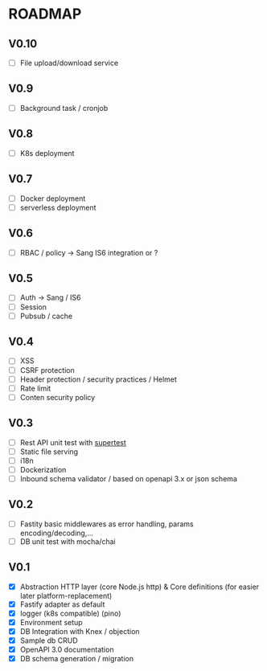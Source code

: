 # ROADMAP

## V0.10

* [ ] File upload/download service

## V0.9

* [ ] Background task / cronjob

## V0.8

* [ ] K8s deployment

## V0.7

* [ ] Docker deployment
* [ ] serverless deployment

## V0.6

* [ ] RBAC / policy -> Sang IS6 integration or ?

## V0.5

* [ ] Auth -> Sang / IS6
* [ ] Session
* [ ] Pubsub / cache

## V0.4

* [ ] XSS
* [ ] CSRF protection
* [ ] Header protection / security practices / Helmet
* [ ] Rate limit
* [ ] Conten security policy

## V0.3

* [ ] Rest API unit test with [supertest](https://github.com/visionmedia/supertest)
* [ ] Static file serving
* [ ] i18n
* [ ] Dockerization
* [ ] Inbound schema validator / based on openapi 3.x or json schema

## V0.2

* [ ] Fastity basic middlewares as error handling, params encoding/decoding,...
* [ ] DB unit test with mocha/chai

## V0.1

* [x] Abstraction HTTP layer (core Node.js http) & Core definitions (for easier later platform-replacement)
* [X] Fastify adapter as default
* [X] logger (k8s compatible) (pino)
* [X] Environment setup
* [X] DB Integration with Knex / objection
* [X] Sample db CRUD
* [X] OpenAPI 3.0 documentation
* [X] DB schema generation / migration
